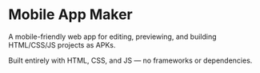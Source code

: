 # Mobile App Maker
A mobile-friendly web app for editing, previewing, and building HTML/CSS/JS projects as APKs. 

Built entirely with HTML, CSS, and JS — no frameworks or dependencies.

